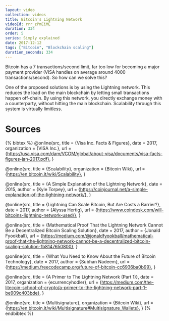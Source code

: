 ```yaml
---
layout: video
collection: videos
title: Bitcoin's Lightning Network
videoId: rrr_zPmEiME
duration: 334
order: 5
series: Simply explained
date: 2017-12-12
tags: ["Bitcoin", "Blockchain scaling"]
duration_seconds: 334
---
```


Bitcoin has a 7 transactions/second limit, far too low for becoming a major payment provider (VISA handles on average around 4000 transactions/second). So how can we solve this?

One of the proposed solutions is by using the Lightning network. This reduces the load on the main blockchain by letting small transactions happen off-chain. By using this network, you directly exchange money with a counterparty, without hitting the main blockchain. Scalability through this system is virtually limitless.

# Sources

{% bibtex %}
@online{src,
    title = {Visa Inc. Facts & Figures},
    date = 2017,
    organization = {VISA Inc.},
    url = {https://usa.visa.com/dam/VCOM/global/about-visa/documents/visa-facts-figures-jan-2017.pdf},
}

@online{src,
    title = {Scalability},
    organization = {Bitcoin Wiki},
    url = {https://en.bitcoin.it/wiki/Scalability},
}

@online{src,
    title = {A Simple Explanation of the Lightning Network},
    date = 2015,
    author = {Kyle Torpey},
    url = {https://coinjournal.net/a-simple-explanation-of-the-lightning-network/},
}

@online{src,
    title = {Lightning Can Scale Bitcoin, But Are Costs a Barrier?},
    date = 2017,
    author = {Alyssa Hertig},
    url = {https://www.coindesk.com/will-bitcoins-lightning-network-used/},
}

@online{src,
    title = {Mathematical Proof That the Lightning Network Cannot Be a Decentralized Bitcoin Scaling Solution},
    date = 2017,
    author = {Jonald Fyookball},
    url = {https://medium.com/@jonaldfyookball/mathematical-proof-that-the-lightning-network-cannot-be-a-decentralized-bitcoin-scaling-solution-1b8147650800},
}

@online{src,
    title = {What You Need to Know About the Future of Bitcoin Technology},
    date = 2017,
    author = {Subhan Nadeem},
    url = {https://medium.freecodecamp.org/future-of-bitcoin-cc6936ba0b99},
}

@online{src,
    title = {A Primer to The Lightning Network (Part 1)},
    date = 2017,
    organization = {ecurrencyhodler},
    url = {https://medium.com/the-litecoin-school-of-crypto/a-primer-to-the-lightning-network-part-1-be909c403bde},
}

@online{src,
    title = {Multisignature},
    organization = {Bitcoin Wiki},
    url = {https://en.bitcoin.it/wiki/Multisignature#Multisignature_Wallets},
}
{% endbibtex %}